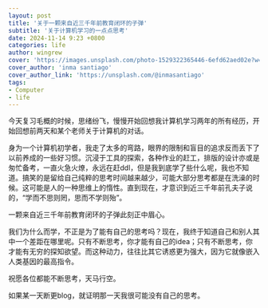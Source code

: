 ```yaml
---
layout: post
title: '关于一颗来自近三千年前教育闭环的子弹'
subtitle: '关于计算机学习的一点点思考'
date: 2024-11-14 9:23 +0800
categories: life
author: wingrew
cover: 'https://images.unsplash.com/photo-1529322365446-6efd62aed02e?w=1600&q=900'
cover_author: 'inma santiago'
cover_author_link: 'https://unsplash.com/@inmasantiago'
tags: 
- Computer 
- life
---
```


今天复习毛概的时候，思绪纷飞，慢慢开始回想我计算机学习两年的所有经历，开始回想前两天和某个老师关于计算机的对话。

身为一个计算机初学者，我走了太多的弯路，眼界的限制和盲目的追求反而丢下了以前养成的一些好习惯。沉浸于工具的探索，各种作业的赶工，排版的设计亦或是匆忙备考，一直火急火燎，永远在赶ddl，但是我到底学了些什么呢，我也不知道。搞笑的是留给自己纯粹的思考时间越来越少，可能大部分思考都是在洗澡的时候。这可能是人的一种思维上的惰性。直到现在，才意识到近三千年前孔夫子说的，“学而不思则罔，思而不学则殆”。

一颗来自近三千年前教育闭环的子弹此刻正中眉心。

我们为什么而学，不正是为了能有自己的思考吗？现在，我终于知道自己和别人其中一个差距在哪里呢。只有不断思考，你才能有自己的idea；只有不断思考，你才能有无穷的探知欲望。而这种动力，往往比其它诱惑更为强大，因为它就像嵌入人类基因的最高指令。

祝愿各位都能不断思考，天马行空。

如果某一天断更blog，就证明那一天我很可能没有自己的思考。
